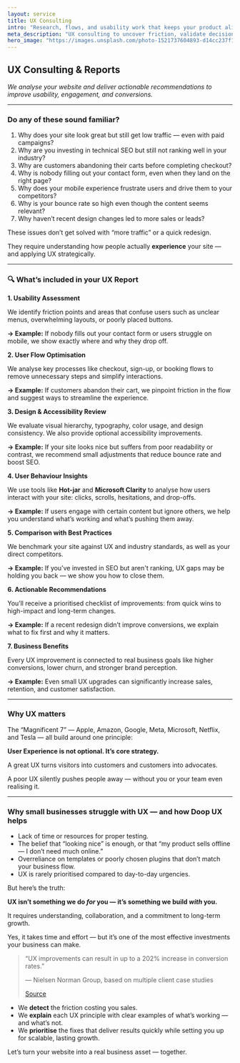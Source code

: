 ```yaml
---
layout: service
title: UX Consulting
intro: "Research, flows, and usability work that keeps your product aligned with business goals."
meta_description: "UX consulting to uncover friction, validate decisions, and design flows that scale with your team."
hero_image: "https://images.unsplash.com/photo-1521737604893-d14cc237f11d?auto=format&fit=crop&w=2000&q=80"
---
```


## UX Consulting & Reports

*We analyse your website and deliver actionable recommendations to improve usability, engagement, and conversions.*

---

### Do any of these sound familiar?

1. Why does your site look great but still get low traffic — even with paid campaigns?
2. Why are you investing in technical SEO but still not ranking well in your industry?
3. Why are customers abandoning their carts before completing checkout?
4. Why is nobody filling out your contact form, even when they land on the right page?
5. Why does your mobile experience frustrate users and drive them to your competitors?
6. Why is your bounce rate so high even though the content seems relevant?
7. Why haven’t recent design changes led to more sales or leads?

These issues don’t get solved with “more traffic” or a quick redesign.

They require understanding how people actually **experience** your site — and applying UX strategically.

---

### 🔍 What’s included in your **UX Report**

**1. Usability Assessment**

We identify friction points and areas that confuse users such as unclear menus, overwhelming layouts, or poorly placed buttons.

**→ Example:** If nobody fills out your contact form or users struggle on mobile, we show exactly where and why they drop off.

**2. User Flow Optimisation**

We analyse key processes like checkout, sign-up, or booking flows to remove unnecessary steps and simplify interactions.

**→ Example:** If customers abandon their cart, we pinpoint friction in the flow and suggest ways to streamline the experience.

**3. Design & Accessibility Review**

We evaluate visual hierarchy, typography, color usage, and design consistency. We also provide optional accessibility improvements.

**→ Example:** If your site looks nice but suffers from poor readability or contrast, we recommend small adjustments that reduce bounce rate and boost SEO.

**4. User Behaviour Insights**

We use tools like **Hot-jar** and **Microsoft Clarity** to analyse how users interact with your site: clicks, scrolls, hesitations, and drop-offs.

**→ Example:** If users engage with certain content but ignore others, we help you understand what’s working and what’s pushing them away.

**5. Comparison with Best Practices**

We benchmark your site against UX and industry standards, as well as your direct competitors.

**→ Example:** If you’ve invested in SEO but aren't ranking, UX gaps may be holding you back — we show you how to close them.

**6. Actionable Recommendations**

You’ll receive a prioritised checklist of improvements: from quick wins to high-impact and long-term changes.

**→ Example:** If a recent redesign didn’t improve conversions, we explain what to fix first and why it matters.

**7. Business Benefits**

Every UX improvement is connected to real business goals like higher conversions, lower churn, and stronger brand perception.

**→ Example:** Even small UX upgrades can significantly increase sales, retention, and customer satisfaction.

---

### Why UX matters

The “Magnificent 7” — Apple, Amazon, Google, Meta, Microsoft, Netflix, and Tesla — all build around one principle:

**User Experience is not optional. It’s core strategy.**

A great UX turns visitors into customers and customers into advocates.

A poor UX silently pushes people away — without you or your team even realising it.

---

### Why small businesses struggle with UX — and how Doop UX helps

- Lack of time or resources for proper testing.
- The belief that “looking nice” is enough, or that “my product sells offline — I don’t need much online.”
- Overreliance on templates or poorly chosen plugins that don’t match your business flow.
- UX is rarely prioritised compared to day-to-day urgencies.

But here’s the truth:

**UX isn’t something we do *for* you — it’s something we build *with* you.**

It requires understanding, collaboration, and a commitment to long-term growth.

Yes, it takes time and effort — but it’s one of the most effective investments your business can make.

> “UX improvements can result in up to a 202% increase in conversion rates.”
> 
> 
> — Nielsen Norman Group, based on multiple client case studies
> 
> [Source](https://www.nngroup.com/reports/ux-metrics-roi/)
> 

- We **detect** the friction costing you sales.
- We **explain** each UX principle with clear examples of what’s working — and what’s not.
- We **prioritise** the fixes that deliver results quickly while setting you up for scalable, lasting growth.

Let’s turn your website into a real business asset — together.
